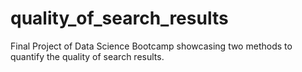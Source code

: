 # quality_of_search_results
Final Project of Data Science Bootcamp showcasing two methods to quantify the quality of search results.
